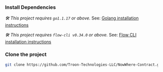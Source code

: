 ### Install Dependencies

_🛠 This project requires `go1.1.17` or above._ See: [Golang installation instructions](https://golang.org/doc/install) <br/>

_🛠 This project requires `flow-cli v0.34.0` or above._ See: [Flow CLI installation instructions](https://docs.onflow.org/flow-cli)

### Clone the project

```sh
git clone https://github.com/Troon-Technologies-LLC/NowWhere-Contract.git
```
